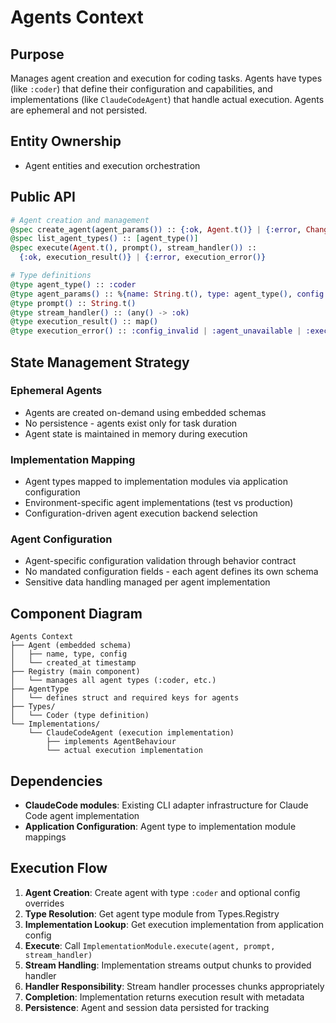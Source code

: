 # Agents Context

## Purpose
Manages agent creation and execution for coding tasks. Agents have types (like `:coder`) that define their configuration and capabilities, and implementations (like `ClaudeCodeAgent`) that handle actual execution. Agents are ephemeral and not persisted.

## Entity Ownership
- Agent entities and execution orchestration

## Public API

```elixir
# Agent creation and management
@spec create_agent(agent_params()) :: {:ok, Agent.t()} | {:error, Changeset.t()}
@spec list_agent_types() :: [agent_type()]
@spec execute(Agent.t(), prompt(), stream_handler()) :: 
  {:ok, execution_result()} | {:error, execution_error()}

# Type definitions
@type agent_type() :: :coder
@type agent_params() :: %{name: String.t(), type: agent_type(), config: map()}
@type prompt() :: String.t()
@type stream_handler() :: (any() -> :ok)
@type execution_result() :: map()
@type execution_error() :: :config_invalid | :agent_unavailable | :execution_failed
```

## State Management Strategy

### Ephemeral Agents
- Agents are created on-demand using embedded schemas
- No persistence - agents exist only for task duration
- Agent state is maintained in memory during execution

### Implementation Mapping
- Agent types mapped to implementation modules via application configuration
- Environment-specific agent implementations (test vs production)
- Configuration-driven agent execution backend selection

### Agent Configuration
- Agent-specific configuration validation through behavior contract
- No mandated configuration fields - each agent defines its own schema
- Sensitive data handling managed per agent implementation

## Component Diagram

```
Agents Context
├── Agent (embedded schema)
│   ├── name, type, config
│   └── created_at timestamp
├── Registry (main component)
│   └── manages all agent types (:coder, etc.)
├── AgentType
│   └── defines struct and required keys for agents
├── Types/
│   └── Coder (type definition)
└── Implementations/
    └── ClaudeCodeAgent (execution implementation)
        ├── implements AgentBehaviour
        └── actual execution implementation
```

## Dependencies

- **ClaudeCode modules**: Existing CLI adapter infrastructure for Claude Code agent implementation
- **Application Configuration**: Agent type to implementation module mappings

## Execution Flow

1. **Agent Creation**: Create agent with type `:coder` and optional config overrides
2. **Type Resolution**: Get agent type module from Types.Registry 
3. **Implementation Lookup**: Get execution implementation from application config
4. **Execute**: Call `ImplementationModule.execute(agent, prompt, stream_handler)` 
5. **Stream Handling**: Implementation streams output chunks to provided handler
6. **Handler Responsibility**: Stream handler processes chunks appropriately
7. **Completion**: Implementation returns execution result with metadata
8. **Persistence**: Agent and session data persisted for tracking

